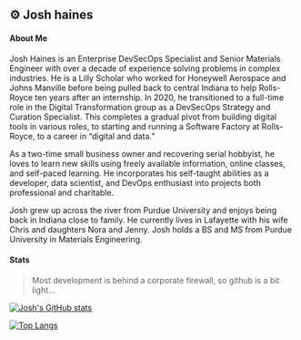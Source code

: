 ## ⚙️ Josh haines

#### About Me

Josh Haines is an Enterprise DevSecOps Specialist and Senior Materials Engineer with over a decade of experience solving problems in complex industries. He is a Lilly Scholar who worked for Honeywell Aerospace and Johns Manville before being pulled back to central Indiana to help Rolls-Royce ten years after an internship. In 2020, he transitioned to a full-time role in the Digital Transformation group as a DevSecOps Strategy and Curation Specialist. This completes a gradual pivot from building digital tools in various roles, to starting and running a Software Factory at Rolls-Royce, to a career in “digital and data.”

As a two-time small business owner and recovering serial hobbyist, he loves to learn new skills using freely available information, online classes, and self-paced learning. He incorporates his self-taught abilities as a developer, data scientist, and DevOps enthusiast into projects both professional and charitable.

Josh grew up across the river from Purdue University and enjoys being back in Indiana close to family. He currently lives in Lafayette with his wife Chris and daughters Nora and Jenny. Josh holds a BS and MS from Purdue University in Materials Engineering.

#### Stats

>Most development is behind a corporate firewall, so github is a bit light...
>
[![Josh's GitHub stats](https://github-readme-stats.vercel.app/api?username=jdhaines&show_icons=true&theme=synthwave)](http://JoshHaines.com)

[![Top Langs](https://github-readme-stats.vercel.app/api/top-langs/?username=jdhaines&theme=synthwave)](http://JoshHaines.com)
<!--
**jdhaines/jdhaines** is a ✨ _special_ ✨ repository because its `README.md` (this file) appears on your GitHub profile.

Here are some ideas to get you started:

- 🔭 I’m currently working on ...
- 🌱 I’m currently learning ...
- 👯 I’m looking to collaborate on ...
- 🤔 I’m looking for help with ...
- 💬 Ask me about ...
- 📫 How to reach me: ...
- 😄 Pronouns: ...
- ⚡ Fun fact: ...
-->
